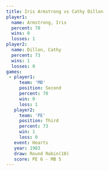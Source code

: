 ```yaml
---
title: Iris Armstrong vs Cathy Dillon
player1:               
  name: Armstrong, Iris
  percent: 70          
  wins: 0              
  losses: 1            
player2:               
  name: Dillon, Cathy  
  percent: 73          
  wins: 1              
  losses: 0            
games:
 - player1:          
     team: 'MB'      
     position: Second
     percent: 70     
     win: 0          
     loss: 1         
   player2:         
     team: 'PE'     
     position: Third
     percent: 73    
     win: 1         
     loss: 0        
   event: Hearts        
   year: 1983           
   draw: Round Robin(10)
   score: PE 6 - MB 5   
---
```

